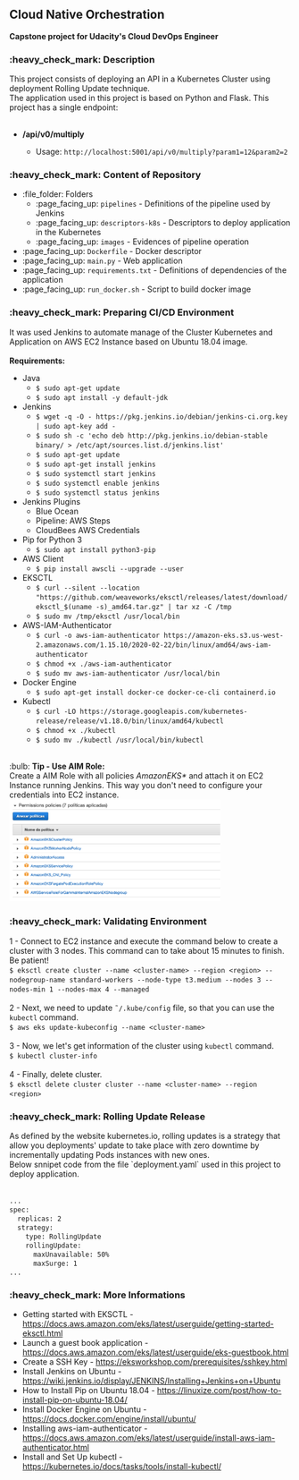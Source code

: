 
<h2>Cloud Native Orchestration</h2>

<strong>Capstone project for Udacity's Cloud DevOps Engineer</strong><br/>

<h3>:heavy_check_mark: Description</h3>
This project consists of deploying an API in a Kubernetes Cluster using deployment Rolling Update technique.<br/> The application used in this project is based on Python and Flask. This project has a single endpoint:<br/><br/>
<ul>
  <li><strong>/api/v0/multiply</strong></li>
  <ul>
    <li>Usage: <code>http://localhost:5001/api/v0/multiply?param1=12&#38;param2=2</code></li>
  </ul>
</ul>

<h3>:heavy_check_mark: Content of Repository</h3>
<ul>
  <li>
    :file_folder: Folders
    <ul>
      <li>:page_facing_up: <code>pipelines</code> - Definitions of the pipeline used by Jenkins </li>
      <li>:page_facing_up: <code>descriptors-k8s</code> - Descriptors to deploy application in the Kubernetes </li>
      <li>:page_facing_up: <code>images</code> - Evidences of pipeline operation</li>      
    </ul>
  </li>
  <li>:page_facing_up: <code>Dockerfile</code> - Docker descriptor</li>
  <li>:page_facing_up: <code>main.py</code> - Web application</li>
  <li>:page_facing_up: <code>requirements.txt</code> - Definitions of dependencies of the application</li>
  <li>:page_facing_up: <code>run_docker.sh</code> - Script to build docker image</li>  
</ul>

<h3>:heavy_check_mark: Preparing CI/CD Environment</h3>
It was used Jenkins to automate manage of the Cluster Kubernetes and Application on AWS EC2 Instance based on Ubuntu 18.04 image. <br/><br/>
<strong>Requirements:</strong>
<ul>
  <li>
    Java
    <ul>
      <li><code>$ sudo apt-get update</code></li>
      <li><code>$ sudo apt install -y default-jdk</code></li>
    </ul>
  </li>
  <li>
    Jenkins
    <ul>  
      <li><code>$ wget -q -O - https://pkg.jenkins.io/debian/jenkins-ci.org.key | sudo apt-key add -</code></li>
      <li><code>$ sudo sh -c 'echo deb http://pkg.jenkins.io/debian-stable binary/ > /etc/apt/sources.list.d/jenkins.list'</code></li>
      <li><code>$ sudo apt-get update</code></li>
      <li><code>$ sudo apt-get install jenkins</code></li>     
      <li><code>$ sudo systemctl start jenkins</code></li>
      <li><code>$ sudo systemctl enable jenkins</code></li>
      <li><code>$ sudo systemctl status jenkins</code></li>      
    </ul>
  </li>
  
  <li>
    Jenkins Plugins
    <ul>
      <li>Blue Ocean</li>
      <li>Pipeline: AWS Steps</li>
      <li>CloudBees AWS Credentials</li>      
    </ul>
  </li>
  
  <li>
    Pip for Python 3
    <ul>
      <li><code>$ sudo apt install python3-pip</code></li>
    </ul>  
  </li>  
  
  <li>
    AWS Client
    <ul>  
      <li><code>$ pip install awscli --upgrade --user</code></li>  
    </ul>
  </li>
  
  <li>
    EKSCTL
    <ul>
      <li><code>$ curl --silent --location "https://github.com/weaveworks/eksctl/releases/latest/download/eksctl_$(uname -s)_amd64.tar.gz" | tar xz -C /tmp</code></li>
      <li><code>$ sudo mv /tmp/eksctl /usr/local/bin</code></li>
    </ul>    
  </li>
  
  <li>
    AWS-IAM-Authenticator
    <ul>
      <li><code>$ curl -o aws-iam-authenticator https://amazon-eks.s3.us-west-2.amazonaws.com/1.15.10/2020-02-22/bin/linux/amd64/aws-iam-authenticator</code></li>
      <li><code>$ chmod +x ./aws-iam-authenticator</code></li>
      <li><code>$ sudo mv aws-iam-authenticator /usr/local/bin</code></li>      
    </ul>    
  </li>
  
  <li>
    Docker Engine
    <ul>      
      <li><code>$ sudo apt-get install docker-ce docker-ce-cli containerd.io</code></li> 
    </ul>
  
  <li>
    Kubectl
    <ul>  
      <li><code>$ curl -LO https://storage.googleapis.com/kubernetes-release/release/v1.18.0/bin/linux/amd64/kubectl</code></li>
      <li><code>$ chmod +x ./kubectl</code></li>
      <li><code>$ sudo mv ./kubectl /usr/local/bin/kubectl</code></li>      
    </ul>
  </li>
</ul>
<br/>
:bulb: <strong>Tip - Use AIM Role:</strong><br/>
Create a AIM Role with all policies <i>AmazonEKS*</i> and attach it on EC2 Instance running Jenkins. This way you don't need to configure your credentials into EC2 instance.<br/>
<img width="75%" height="75%" src="https://github.com/Waelson/CapstoneProjectForUdacity-CalculatorAPI/blob/master/images/amazon_eks_policies.png"/>

<h3>:heavy_check_mark: Validating Environment</h3>
1 - Connect to EC2 instance and execute the command below to create a cluster with 3 nodes. This command can to take about 15 minutes to finish. Be patient!<br/>
<code>$ eksctl create cluster --name &#60;cluster-name&#62; --region &#60;region&#62; --nodegroup-name standard-workers --node-type t3.medium --nodes 3 --nodes-min 1 --nodes-max 4 --managed</code><br/><br/>
2 - Next, we need to update <code>˜/.kube/config</code> file, so that you can use the <code>kubectl</code> command.<br/>
<code>$ aws eks update-kubeconfig --name &#60;cluster-name&#62;</code><br/><br/>
3 - Now, we let's get information of the cluster using <code>kubectl</code> command.<br/>
<code>$ kubectl cluster-info</code><br/><br/>
4 - Finally, delete cluster.<br/>
<code>$ eksctl delete cluster cluster --name &#60;cluster-name&#62; --region &#60;region&#62;</code>

<h3>:heavy_check_mark: Rolling Update Release</h3>
As defined by the website kubernetes.io, rolling updates is a strategy that allow you deployments' update to take place with zero downtime by incrementally updating Pods instances with new ones. 
<br/>
Below snnipet code from the file `deployment.yaml` used in this project to deploy application.<br/><br/>

```
...
spec:
  replicas: 2
  strategy:
    type: RollingUpdate
    rollingUpdate:
      maxUnavailable: 50%
      maxSurge: 1
...
```

<h3>:heavy_check_mark: More Informations</h3>
<ul>
  <li>Getting started with EKSCTL - <a href="https://docs.aws.amazon.com/eks/latest/userguide/getting-started-eksctl.html">https://docs.aws.amazon.com/eks/latest/userguide/getting-started-eksctl.html</a></li>
  <li>Launch a guest book application - <a href="https://docs.aws.amazon.com/eks/latest/userguide/eks-guestbook.html">https://docs.aws.amazon.com/eks/latest/userguide/eks-guestbook.html</a></li>
  <li>Create a SSH Key - <a href="https://eksworkshop.com/prerequisites/sshkey.html">https://eksworkshop.com/prerequisites/sshkey.html</a></li>  
  <li>Install Jenkins on Ubuntu - <a href="https://wiki.jenkins.io/display/JENKINS/Installing+Jenkins+on+Ubuntu">https://wiki.jenkins.io/display/JENKINS/Installing+Jenkins+on+Ubuntu</a></li>
  <li>How to Install Pip on Ubuntu 18.04 - <a href="https://linuxize.com/post/how-to-install-pip-on-ubuntu-18.04/">https://linuxize.com/post/how-to-install-pip-on-ubuntu-18.04/</a></li>  
  <li>Install Docker Engine on Ubuntu - <a href="https://docs.docker.com/engine/install/ubuntu/">https://docs.docker.com/engine/install/ubuntu/</a></li>
  <li>Installing aws-iam-authenticator - <a href="https://docs.aws.amazon.com/eks/latest/userguide/install-aws-iam-authenticator.html">https://docs.aws.amazon.com/eks/latest/userguide/install-aws-iam-authenticator.html</a></li>
  <li>Install and Set Up kubectl - <a href="https://kubernetes.io/docs/tasks/tools/install-kubectl/">https://kubernetes.io/docs/tasks/tools/install-kubectl/</a></li>  
</ul>
